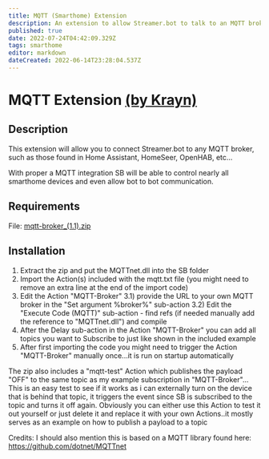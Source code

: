 ```yaml
---
title: MQTT (Smarthome) Extension
description: An extension to allow Streamer.bot to talk to an MQTT broker used in most smart home software like Home Assistant, OpenHAB, HomeSeer, etc
published: true
date: 2022-07-24T04:42:09.329Z
tags: smarthome
editor: markdown
dateCreated: 2022-06-14T23:28:04.537Z
---
```


# MQTT Extension [(by Krayn)](https://www.twitch.tv/krayn_)
## Description
This extension will allow you to connect Streamer.bot to any MQTT broker, such as those found in Home Assistant, HomeSeer, OpenHAB, etc...

With proper a MQTT integration SB will be able to control nearly all smarthome devices and even allow bot to bot communication.

## Requirements
File: [mqtt-broker_(1.1).zip](/extensions/mqtt/files/mqtt-broker_(1.1).zip)

## Installation
1) Extract the zip and put the MQTTnet.dll into the SB folder
2) Import the Action(s) included with the mqtt.txt file (you might need to remove an extra line at the end of the import code)
3) Edit the Action "MQTT-Broker"
    3.1) provide the URL to your own MQTT broker in the "Set argument %broker%" sub-action
    3.2) Edit the "Execute Code (MQTT)" sub-action - find refs (if needed manually add the reference to "MQTTnet.dll") and compile
4) After the Delay sub-action in the Action "MQTT-Broker" you can add all topics you want to Subscribe to just like shown in the included example
5) After first importing the code you might need to trigger the Action "MQTT-Broker" manually once...it is run on startup automatically

The zip also includes a "mqtt-test" Action which publishes the payload "OFF" to the same topic as my example subscription in "MQTT-Broker"...
This is an easy test to see if it works as i can externally turn on the device that is behind that topic, it triggers the event since SB is subscribed to the topic and turns it off again. Obviously you can either use this Action to test it out yourself or just delete it and replace it with your own Actions..it mostly serves as an example on how to publish a payload to a topic

Credits:
I should also mention this is based on a MQTT library found here: https://github.com/dotnet/MQTTnet
